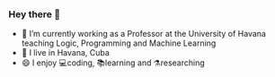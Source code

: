 ### Hey there 👋

<!--
**lorainemg/lorainemg** is a ✨ _special_ ✨ repository because its `README.md` (this file) appears on your GitHub profile.

Here are some ideas to get you started:


-->

- 🔭 I’m currently working as a Professor at the University of Havana teaching Logic, Programming and Machine Learning 
- 🌱 I live in Havana, Cuba
- 😄 I enjoy 💻coding, 📚learning and ⚗️researching
